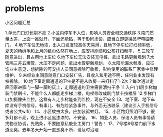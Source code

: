 # problems
小区问题汇总


1.单元门口灯长期不亮
2.小区内停车不入位，影响人员安全和交通秩序
3.南门质量太差，上面一推就开，下面还能钻，等于形同虚设，应当立即更换品牌电磁吸门。
4.地下车位无地漆，出入口坡度较高冬天易滑，且地下停车位打扫频率低，夏天的杨树毛和上月的纸巾依然在地上，应安排刷漆和公布打扫频率，
5.三轮车随意进出，且占用地上车位
6.地下车位无法安装充电桩，拿出电路更新规划
7.水管隔三差五爆管，水压不足问题，拿出水管更新规划，
8.太阳能漏水频发，应征询业主意见，想拆除的可安排人员同意拆除可收费，影响使用的联系厂家集中修理维护，
9.未经业主同意随意门口安装广告，且收入和用途不明，任何业主发现有权拆除，
10,地下室走廊通道的卫生是不是从收房一来打扫了1-2次？每次通过走廊回家进家门一脚一脚的灰土，走廊通道的卫生需要清扫干净
11.入户门1层步梯加装门禁刷卡，不能什么人都能走步梯上楼，电梯修改成刷门禁卡按楼层
12.步梯门口加摄像头监控，这样有人走步梯能查到监控，现在不安全
13、地下室、地下车库没有手机信号，有事儿、有危险紧急事件，与外面无法联系（建议引入手机信号或者公共wifi）
14、小区蚊虫太多，应加装驱蚊灯。
15、小区路灯照明不够，很多灯都不亮，晚上进小区黑漆漆的，不安全。
16、物业人员、保洁人员有事情请找物业协调，先贴条，不要随意私敲业主房门！警告！
17、7号楼8号楼门前下水道恶臭，去年冬天开始一直恶臭不断，请及时治理
